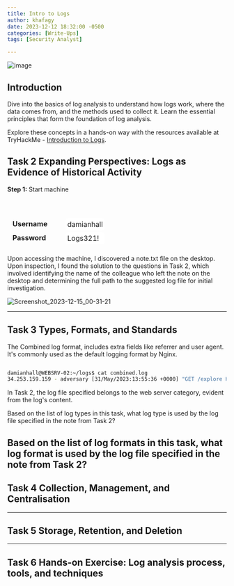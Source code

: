 ```yaml
---
title: Intro to Logs
author: khafagy
date: 2023-12-12 18:32:00 -0500
categories: [Write-Ups]
tags: [Security Analyst]

---
```

![image](https://github.com/5afagy/5afagy.github.io/assets/115117722/1a06c0fc-240d-4822-8abd-ccd49d1de42d)

## Introduction

Dive into the basics of log analysis to understand how logs work, where the data comes from, and the methods used to collect it. Learn the essential principles that form the foundation of log analysis.

Explore these concepts in a hands-on way with the resources available at TryHackMe - [Introduction to Logs](https://tryhackme.com/room/introtologs#).

## Task 2 Expanding Perspectives: Logs as Evidence of Historical Activity 

**Step 1:** Start machine 

 <span style="text-align: left; padding-left: 20px; font-size: 20px; width: 100%;">
            <table style="width: 100%; border-spacing: 4px; border-collapse: separate;">
                <tbody>
                    <tr>
                        <td style="width: 110px;"><b>Username</b></td>
                        <td style="background-color: white; border-radius: 5px; padding: 4px; --darkreader-inline-bgcolor: #181a1b;">damianhall</td>
                    </tr>
                    <tr>
                        <td><b>Password</b></td>
                        <td style="background-color: white; border-radius: 5px; padding: 4px; --darkreader-inline-bgcolor: #181a1b;">Logs321!</td>
                    </tr>
                    <tr>
                    </tr>
                </tbody>
            </table>
 </span>
 
Upon accessing the machine, I discovered a note.txt file on the desktop. Upon inspection, I found the solution to the questions in Task 2, which involved identifying the name of the colleague who left the note on the desktop and determining the full path to the suggested log file for initial investigation.

![Screenshot_2023-12-15_00-31-21](https://github.com/5afagy/5afagy.github.io/assets/115117722/172847a4-631c-456f-afbb-2bd7e4955c8e)


---
## Task 3 Types, Formats, and Standards 

The Combined log format, includes extra fields like referrer and user agent. It's commonly used as the default logging format by Nginx.

```bash

damianhall@WEBSRV-02:~/logs$ cat combined.log
34.253.159.159 - adversary [31/May/2023:13:55:36 +0000] "GET /explore HTTP/1.1" 200 4886 "http://gitlab.swiftspend.finance/" "Mozilla/5.0 (X11; Ubuntu; Linux x86_64; rv:109.0) Gecko/20100101 Firefox/115.0"
```
In Task 2, the log file specified belongs to the web server category, evident from the log's content.


Based on the list of log types in this task, what log type is used by the log file specified in the note from Task 2? 

Based on the list of log formats in this task, what log format is used by the log file specified in the note from Task 2?
---
## Task 4 Collection, Management, and Centralisation 

---
## Task 5 Storage, Retention, and Deletion 


---
## Task 6 Hands-on Exercise: Log analysis process, tools, and techniques 





